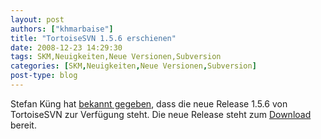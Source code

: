```yaml
---
layout: post
authors: ["khmarbaise"]
title: "TortoiseSVN 1.5.6 erschienen"
date: 2008-12-23 14:29:30
tags: SKM,Neuigkeiten,Neue Versionen,Subversion
categories: [SKM,Neuigkeiten,Neue Versionen,Subversion]
post-type: blog
---
```

Stefan Küng hat <a href="http://groups.google.com/group/tortoisesvn/browse_thread/thread/1b2a0512d90b6541">bekannt gegeben</a>, dass die neue Release 1.5.6 von TortoiseSVN zur Verfügung steht. Die neue Release steht zum <a href="http://tortoisesvn.net/downloads">Download</a> bereit.
